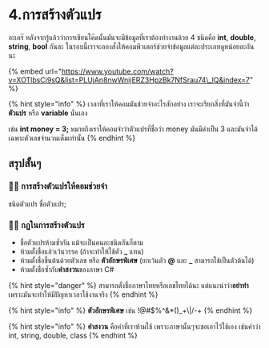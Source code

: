# 4.การสร้างตัวแปร

อะเคร๊ หลังจากรู้แล้วว่าการเขียนโค๊ดนั้นมันจะมีข้อมูลที่เราต้องทำงานด้วย 4 ชนิดคือ **int**, **double**, **string**, **bool** กันละ ในรอบนี้เราจะลองสั่งให้คอมพิวเตอร์ช่วยจำข้อมูลแต่ละประเภทดูหน่อยละกันนะ

{% embed url="https://www.youtube.com/watch?v=XOTlbsCi9sQ&list=PLUjAn8nwWnijERZ3HpzBk7NfSrau74\_lQ&index=7" %}

{% hint style="info" %}
เวลาที่เราให้คอมมันช่วยจำอะไรสักอย่าง เราจะเรียกสิ่งที่มันจำนี้ว่า **ตัวแปร** หรือ **variable** นั่นเอง

เช่น **int money = 3;** หมายถึงเราให้คอมจำว่าตัวแปรที่ชื่อว่า money มันมีค่าเป็น 3 และมันจำได้เฉพาะตัวเลขจำนวนเต็มเท่านั้น
{% endhint %}

## สรุปสั้นๆ

### 👨‍🚀 การสร้างตัวแปรให้คอมช่วยจำ

ชนิดตัวแปร ชื่อตัวแปร;

### 👨‍🚀 กฏในการสร้างตัวแปร

* ชื่อตัวแปรห้ามซ้ำกัน แม้จะเป็นคนละชนิดกันก็ตาม
* ห้ามตั้งชื่อแล้วเว้นวรรค \(ถ้าจะทำให้ใช้ตัว **\_** แทน\)
* ห้ามตั้งชื่อขึ้นต้นด้วยตัวเลข หรือ **ตัวอักษรพิเศษ** \(ยกเว้นตัว **@** และ **\_** สามารถใช้เป็นตัวต้นได้\)
* ห้ามตั้งชื่อซ้ำกับ**คำสงวน**ของภาษา C\#

{% hint style="danger" %}
สามารถตั้งชื่อภาษาไทยหรือเลขไทยได้นะ แต่แนะนำว่า**อย่าทำ**เพราะมันจะทำให้มีปัญหาเวลาใช้งานจริง
{% endhint %}

{% hint style="info" %}
**ตัวอักษรพิเศษ** เช่น !@\#$%^&\*\(\)\_+\\|/-+
{% endhint %}

{% hint style="info" %}
**คำสงวน** คือคำที่เราห้ามใช้ เพราะภาษานั้นๆจะขอเอาไว้ใช้เอง เช่นคำว่า int, string, double, class 
{% endhint %}



